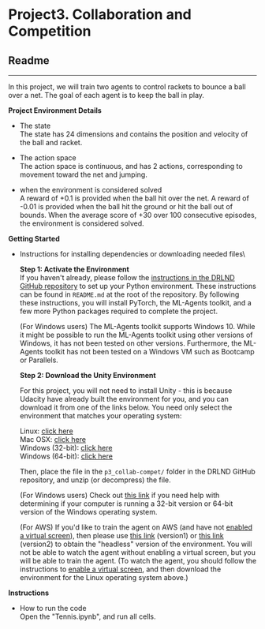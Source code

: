 # **Project3. Collaboration and Competition** 

## Readme

---

In this project, we will train two agents to control rackets to bounce a ball over a net. The goal of each agent is to keep the ball in play.

**Project Environment Details**

* The state\
  The state has 24 dimensions and contains the position and velocity of the ball and racket.

* The action space\
  The action space is continuous, and has 2 actions, corresponding to movement toward the net and jumping.
  
* when the environment is considered solved\
  A reward of +0.1 is provided when the ball hit over the net. A reward of -0.01 is provided when the ball hit the ground or hit the ball out of bounds.
  When the average score of +30 over 100 consecutive episodes, the environment is considered solved.


**Getting Started**

* Instructions for installing dependencies or downloading needed files\

  __Step 1: Activate the Environment__\
    If you haven't already, please follow the [instructions in the DRLND GitHub repository](https://github.com/udacity/deep-reinforcement-learning#dependencies) to set up your Python environment. These instructions can be found in `README.md` at the root of the repository. By following these instructions, you will install PyTorch, the ML-Agents toolkit, and a few more Python packages required to complete the project.
    
    (For Windows users) The ML-Agents toolkit supports Windows 10. While it might be possible to run the ML-Agents toolkit using other versions of Windows, it has not been tested on other versions. Furthermore, the ML-Agents toolkit has not been tested on a Windows VM such as Bootcamp or Parallels. 

  __Step 2: Download the Unity Environment__

    For this project, you will not need to install Unity - this is because Udacity have already built the environment for you, and you can download it from one of the links below. You need only select the environment that matches your operating system:

    Linux: [click here](https://s3-us-west-1.amazonaws.com/udacity-drlnd/P3/Tennis/Tennis_Linux.zip)\
    Mac OSX: [click here](https://s3-us-west-1.amazonaws.com/udacity-drlnd/P3/Tennis/Tennis.app.zip)\
    Windows (32-bit): [click here](https://s3-us-west-1.amazonaws.com/udacity-drlnd/P3/Tennis/Tennis_Windows_x86.zip)\
    Windows (64-bit): [click here](https://s3-us-west-1.amazonaws.com/udacity-drlnd/P3/Tennis/Tennis_Windows_x86_64.zip)

    Then, place the file in the `p3_collab-compet/` folder in the DRLND GitHub repository, and unzip (or decompress) the file.

    (For Windows users) Check out [this link](https://support.microsoft.com/en-us/help/827218/how-to-determine-whether-a-computer-is-running-a-32-bit-version-or-64) if you need help with determining if your computer is running a 32-bit version or 64-bit version of the Windows operating system.

    (For AWS) If you'd like to train the agent on AWS (and have not [enabled a virtual screen](https://github.com/Unity-Technologies/ml-agents/blob/master/docs/Training-on-Amazon-Web-Service.md)), then please use [this link](https://s3-us-west-1.amazonaws.com/udacity-drlnd/P2/Reacher/one_agent/Reacher_Linux_NoVis.zip) (version1) or [this link](https://s3-us-west-1.amazonaws.com/udacity-drlnd/P2/Reacher/Reacher_Linux_NoVis.zip) (version2) to obtain the "headless" version of the environment. You will not be able to watch the agent without enabling a virtual screen, but you will be able to train the agent. (To watch the agent, you should follow the instructions to [enable a virtual screen](https://github.com/Unity-Technologies/ml-agents/blob/master/docs/Training-on-Amazon-Web-Service.md), and then download the environment for the Linux operating system above.)

**Instructions**

* How to run the code\
  Open the "Tennis.ipynb", and run all cells.

